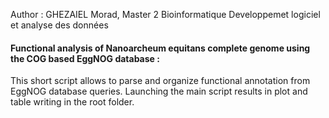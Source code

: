 Author : GHEZAIEL Morad, Master 2 Bioinformatique Developpemet logiciel et analyse des données


#### Functional analysis of Nanoarcheum equitans complete genome using the COG based EggNOG database : 

This short script allows to parse and organize functional annotation from EggNOG database queries. 
Launching the main script results in plot and table writing in the root folder.


